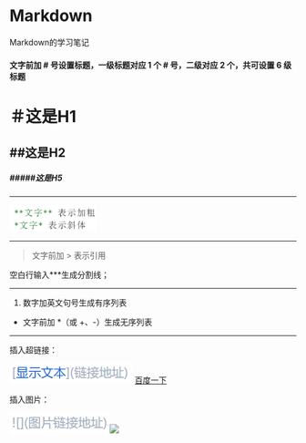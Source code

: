 # Markdown
Markdown的学习笔记
#### 文字前加 # 号设置标题，一级标题对应 1 个 # 号，二级对应 2 个，共可设置 6 级标题

#  ＃这是H1

## ##这是H2

##### #####这是H5

***

<img src="44de0528d21494e10f4ce82344119ba3.png" alt="截图" style="zoom:70%;" /> 

***

> 文字前加 > 表示引用

空白行输入***生成分割线；

***

1. 数字加英文句号生成有序列表

- 文字前加 *（或 +、-）生成无序列表

***

插入超链接：

![screen-capture](1a8e6a9e0a8936cc431af0a239559b05.png) [百度一下](https://www.baidu.com)

插入图片：

![screen-capture](b059578025c2c06d8b9c230ec4187668.png)![](图片链接地址)
